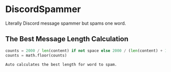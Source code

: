 # DiscordSpammer
Literally Discord message spammer but spams one word.

## The Best Message Length Calculation
```python
counts = 2000 / len(content) if not space else 2000 / (len(content) + 1)
counts = math.floor(counts)
```
`Auto calculates the best length for word to spam.`
